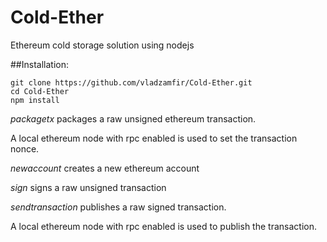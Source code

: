 # Cold-Ether

Ethereum cold storage solution using nodejs


##Installation:

```
git clone https://github.com/vladzamfir/Cold-Ether.git
cd Cold-Ether
npm install
```


*packagetx* packages a raw unsigned ethereum transaction. 

A local ethereum node with rpc enabled is used to set the transaction nonce.

*newaccount* creates a new ethereum account

*sign* signs a raw unsigned transaction

*sendtransaction* publishes a raw signed transaction. 

A local ethereum node with rpc enabled is used to publish the transaction.
